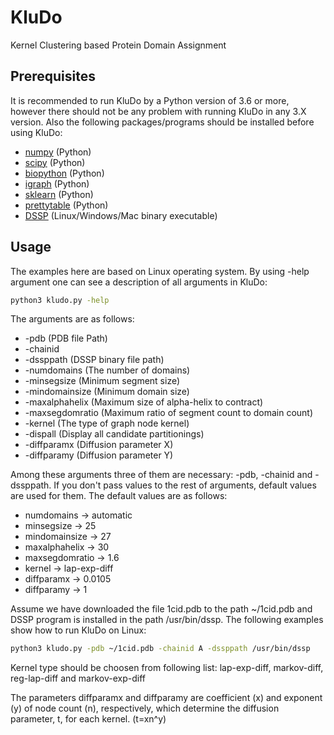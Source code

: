 # KluDo
Kernel Clustering based Protein Domain Assignment

## Prerequisites
It is recommended to run KluDo by a Python version of 3.6 or more, however there should not be any problem with running KluDo in any 3.X version. Also the following packages/programs should be installed before using KluDo:
* [numpy](https://numpy.org/) (Python)
* [scipy](https://www.scipy.org/) (Python)
* [biopython](https://biopython.org/) (Python)
* [igraph](https://igraph.org/python/) (Python)
* [sklearn](http://scikit-learn.github.io/stable) (Python)
* [prettytable](https://pypi.org/project/PrettyTable/) (Python)
* [DSSP](https://swift.cmbi.umcn.nl/gv/dssp/) (Linux/Windows/Mac binary executable)

## Usage
The examples here are based on Linux operating system. By using -help argument one can see a description of all arguments in KluDo:
```sh
python3 kludo.py -help
```
The arguments are as follows:
*  -pdb (PDB file Path)
*  -chainid
*  -dssppath (DSSP binary file path)
*  -numdomains (The number of domains)
*  -minsegsize (Minimum segment size)
*  -mindomainsize (Minimum domain size)
*  -maxalphahelix (Maximum size of alpha-helix to contract)
*  -maxsegdomratio (Maximum ratio of segment count to domain count)
*  -kernel (The type of graph node kernel)
*  -dispall (Display all candidate partitionings)
*  -diffparamx (Diffusion parameter X)
*  -diffparamy (Diffusion parameter Y)

Among these arguments three of them are necessary: -pdb, -chainid and -dssppath. If you don't pass values to the rest of arguments, default values are used for them. The default values are as follows:
* numdomains -> automatic
* minsegsize  -> 25
* mindomainsize -> 27
* maxalphahelix -> 30
* maxsegdomratio -> 1.6
* kernel -> lap-exp-diff
* diffparamx -> 0.0105
* diffparamy -> 1

Assume we have downloaded the file 1cid.pdb to the path ~/1cid.pdb and DSSP program is installed in the path /usr/bin/dssp. The following examples show how to run KluDo on Linux:

```sh
python3 kludo.py -pdb ~/1cid.pdb -chainid A -dssppath /usr/bin/dssp
```
 Kernel type should be choosen from following list:
 lap-exp-diff, markov-diff, reg-lap-diff and markov-exp-diff


The parameters diffparamx and diffparamy are coefficient (x) and exponent (y) of node count (n),
     respectively, which determine the diffusion parameter, t, for each kernel. (t=xn^y)
